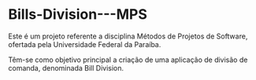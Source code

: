 # Bills-Division---MPS
Este é um projeto referente a disciplina Métodos de Projetos de Software, ofertada pela Universidade Federal da Paraíba.

Têm-se como objetivo principal a criação de uma aplicação de divisão de comanda, denominada Bill Division.
